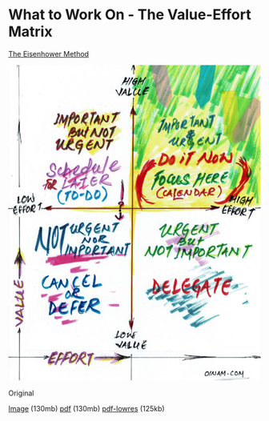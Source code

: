 # What to Work On - The Value-Effort Matrix

[The Eisenhower Method](https://en.wikipedia.org/wiki/Time_management#The_Eisenhower_Method)

![The Value-Effort Matrix](/static/img/draft/effort-value-matrix.jpg "The Value-Effort Matrix")

Original

[Image](https://cdn.oinam.com/img/work/effort-value-matrix-original.jpg) (130mb)
[pdf](https://cdn.oinam.com/pdf/effort-value-matrix-original.pdf) (130mb)
[pdf-lowres](https://cdn.oinam.com/pdf/effort-value-matrix-lowres.pdf) (125kb)